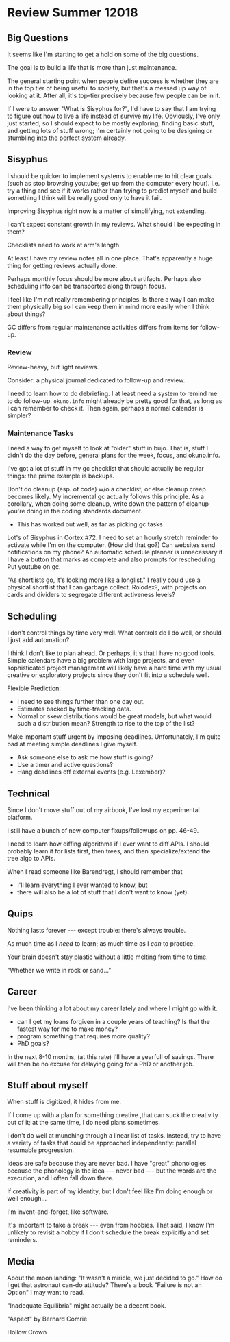 # Review Summer 12018

## Big Questions

It seems like I'm starting to get a hold on some of the big questions.

The goal is to build a life that is more than just maintenance.

The general starting point when people define success is whether they are in the top tier of being useful to society, but that's a messed up way of looking at it.
After all, it's top-tier precisely because few people can be in it.

If I were to answer "What is Sisyphus for?", I'd have to say that I am trying to figure out how to live a life instead of survive my life.
Obviously, I've only just started, so I should expect to be mostly exploring, finding basic stuff, and getting lots of stuff wrong; I'm certainly not going to be designing or stumbling into the perfect system already.


## Sisyphus

I should be quicker to implement systems to enable me to hit clear goals (such as stop browsing youtube; get up from the computer every hour).
I.e. try a thing and see if it works rather than trying to predict myself and build something I think will be really good only to have it fail.

Improving Sisyphus right now is a matter of simplifying, not extending.

I can't expect constant growth in my reviews. What should I be expecting in them?

Checklists need to work at arm's length.

At least I have my review notes all in one place.
That's apparently a huge thing for getting reviews actually done.

Perhaps monthly focus should be more about artifacts.
Perhaps also scheduling info can be transported along through focus.

I feel like I'm not really remembering principles.
Is there a way I can make them physically big so I can keep them in mind more easily when I think about things?

GC differs from regular maintenance activities differs from items for follow-up.

### Review

Review-heavy, but light reviews.

Consider: a physical journal dedicated to follow-up and review.

I need to learn how to do debriefing.
I at least need a system to remind me to do follow-up.
`okuno.info` might already be pretty good for that, as long as I can remember to check it.
Then again, perhaps a normal calendar is simpler?

### Maintenance Tasks

I need a way to get myself to look at "older" stuff in bujo.
That is, stuff I didn't do the day before, general plans for the week, focus, and okuno.info.

I've got a lot of stuff in my gc checklist that should actually be regular things: the prime example is backups.

Don't do cleanup (esp. of code) w/o a checklist, or else cleanup creep becomes likely.
My incremental gc actually follows this principle.
As a corollary, when doing some cleanup, write down the pattern of cleanup you're doing in the coding standards document.
- This has worked out well, as far as picking gc tasks

Lot's of Sisyphus in Cortex #72.
I need to set an hourly stretch reminder to activate while I'm on the computer. (How did that go?)
Can websites send notifications on my phone?
An automatic schedule planner is unnecessary if I have a button that marks as complete and also prompts for rescheduling.
Put youtube on gc.

"As shortlists go, it's looking more like a longlist."
I really could use a physical shortlist that I can garbage collect.
Rolodex?, with projects on cards and dividers to segregate different activeness levels?

## Scheduling

I don't control things by time very well. What controls do I do well, or should I just add automation?

I think I don't like to plan ahead.
Or perhaps, it's that I have no good tools.
Simple calendars have a big problem with large projects, and even sophisticated project management will likely have a hard time with my usual creative or exploratory projects since they don't fit into a schedule well.

Flexible Prediction:
  * I need to see things further than one day out.
  * Estimates backed by time-tracking data.
  * Normal or skew distributions would be great models, but what would such a distribution mean? Strength to rise to the top of the list?

Make important stuff urgent by imposing deadlines.
Unfortunately, I'm quite bad at meeting simple deadlines I give myself.
  * Ask someone else to ask me how stuff is going?
  * Use a timer and active questions?
  * Hang deadlines off external events (e.g. Lexember)?


## Technical

Since I don't move stuff out of my airbook, I've lost my experimental platform.

I still have a bunch of new computer fixups/followups on pp. 46-49.

I need to learn how diffing algorithms if I ever want to diff APIs.
I should probably learn it for lists first, then trees, and then specialize/extend the tree algo to APIs.

When I read someone like Barendregt, I should remember that
  * I'll learn everything I ever wanted to know, but
  * there will also be a lot of stuff that I don't want to know (yet)


## Quips

Nothing lasts forever --- except trouble: there's always trouble.

As much time as I _need_ to learn; as much time as I _can_ to practice.

Your brain doesn't stay plastic without a little melting from time to time.

"Whether we write in rock or sand..."


## Career

I've been thinking a lot about my career lately and where I might go with it.
  * can I get my loans forgiven in a couple years of teaching? Is that the fastest way for me to make money?
  * program something that requires more quality?
  * PhD goals?

In the next 8-10 months, (at this rate) I'll have a yearfull of savings.
There will then be no excuse for delaying going for a PhD or another job.


## Stuff about myself

When stuff is digitized, it hides from me.

If I come up with a plan for something creative ,that can suck the creativity out of it; at the same time, I do need plans sometimes.

I don't do well at munching through a linear list of tasks. Instead, try to have a variety of tasks that could be approached independently: parallel resumable progression.

Ideas are safe because they are never bad.
I have "great" phonologies because the phonology is the idea --- never bad --- but the words are the execution, and I often fall down there.

If creativity is part of my identity, but I don't feel like I'm doing enough or well enough...

I'm invent-and-forget, like software.

It's important to take a break --- even from hobbies.
That said, I know I'm unlikely to revisit a hobby if I don't schedule the break explicitly and set reminders.



## Media

About the moon landing: "It wasn't a miricle, we just decided to go." How do I get that astronaut can-do attitude? There's a book "Failure is not an Option" I may want to read.

"Inadequate Equilibria" might actually be a decent book.

"Aspect" by Bernard Comrie

Hollow Crown
